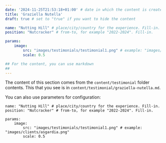 ```yaml
---
date: '2024-11-25T21:53:18+01:00' # date in which the content is created - defaults to "today"
title: 'Graziella Nutella'
draft: true # set to "true" if you want to hide the content 

name: "Nutting Hill" # place/city/country for the experience. Fill-in.
position: "Nutcracker" # from-to, for example "2022-2024". Fill-in.

params:
    image:
        src: "images/testimonials/testimonial1.png" # example: "images/clients/asgardia.png"
        scale: 0.5

## For the content, you can use markdown
##
---
```


The content of this section comes from the `content/testimonial` folder contents. This that you see is in `content/testimonial/graziella-nutella.md`.

You can also use parameters for configuration:

```
name: "Nutting Hill" # place/city/country for the experience. Fill-in.
position: "Nutcracker" # from-to, for example "2022-2024". Fill-in.

params:
    image:
        src: "images/testimonials/testimonial1.png" # example: "images/clients/asgardia.png"
        scale: 0.5
```